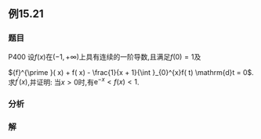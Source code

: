 ## 例15.21
### 题目
P400 设$f( x)$在$( {-1, + \infty })$上具有连续的一阶导数,且满足$f( 0) = 1$及

${f}^{\prime }( x) + f( x) - \frac{1}{x + 1}{\int }_{0}^{x}f( t) \mathrm{d}t = 0$. 求${f}^{\prime }( x)$,并证明: 当$x > 0$时,有${\mathrm{e}}^{-x} < f( x) < 1$.
### 分析

### 解